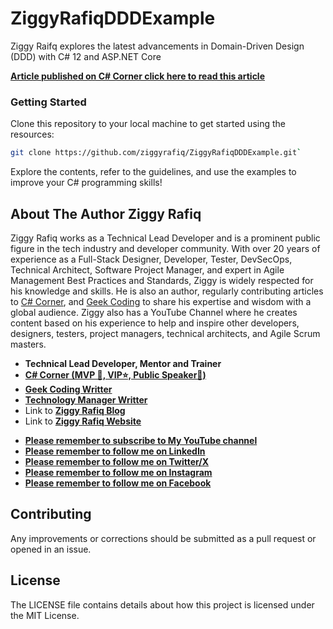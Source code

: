 # ZiggyRafiqDDDExample
 Ziggy Raifq explores the latest advancements in Domain-Driven Design (DDD) with C# 12 and ASP.NET Core

**[Article published on C# Corner click here to read this article](https://www.c-sharpcorner.com/article/with-code-examples-learn-how-to-develop-asp-net-core-c-sharp-12-using-domain-driven/)**

### Getting Started
Clone this repository to your local machine to get started using the resources:

 ```bash
git clone https://github.com/ziggyrafiq/ZiggyRafiqDDDExample.git`
```

Explore the contents, refer to the guidelines, and use the examples to improve your C# programming skills!


## About The Author Ziggy Rafiq

Ziggy Rafiq works as a Technical Lead Developer and is a prominent public figure in the tech industry and developer community. With over 20 years of experience as a Full-Stack Designer, Developer, Tester, DevSecOps, Technical Architect,
Software Project Manager, and expert in Agile Management Best Practices and Standards, Ziggy is widely respected for his knowledge and skills. He is also an author, regularly contributing articles
to [C# Corner](https://www.c-sharpcorner.com/members/ziggy-rafiq), and [Geek Coding](https://geek-coding.com/members/ziggy-rafiq) to
share his expertise and wisdom with a global audience. Ziggy also has a YouTube Channel where he creates content based on his experience to help and inspire other developers, designers, testers, project managers,
technical architects, and Agile Scrum masters.

- **Technical Lead Developer, Mentor and Trainer**
- **[C# Corner (MVP 🏅, VIP⭐️, Public Speaker🎤)](https://www.c-sharpcorner.com/members/ziggy-rafiq)**
- **[Geek Coding Writter](https://geek-coding.com/members/ziggy-rafiq)**
- **[Technology Manager Writter](https://technology-manager.com/members/ziggy-rafiq)**
- Link to [**Ziggy Rafiq Blog**](https://blog.ziggyrafiq.com)
- Link to [**Ziggy Rafiq Website**](https://ziggyrafiq.com)

* [**Please remember to subscribe to My YouTube channel**](https://www.youtube.com/)
* [**Please remember to follow me on LinkedIn**](https://www.linkedin.com/in/ziggyrafiq/)
* [**Please remember to follow me on Twitter/X**](https://twitter.com/ziggyrafiq)
* [**Please remember to follow me on Instagram**](https://www.instagram.com/ziggyrafiq/)
* [**Please remember to follow me on Facebook**](https://www.facebook.com/ziggyrafiq)

## Contributing

Any improvements or corrections should be submitted as a pull request or opened in an issue.

## License

The LICENSE file contains details about how this project is licensed under the MIT License.